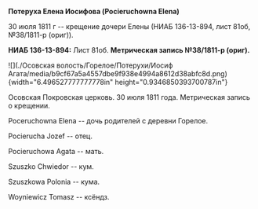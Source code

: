 **Потеруха Елена Иосифова (Pocieruchowna Elena)**

30 июля 1811 г -- крещение дочери Елены (НИАБ 136-13-894, лист 81об,
№38/1811-р (ориг)).

**НИАБ 136-13-894:** Лист 81об. **Метрическая запись №38/1811-р
(ориг).**

![](./Осовская волость/Горелое/Потерухи/Иосиф Агата/media/b9cf67a5a4557dbe9f938e4994a8612d38abfc8d.png){width="6.496527777777778in"
height="0.9346850393700787in"}

Осовская Покровская церковь. 30 июля 1811 года. Метрическая запись о
крещении.

Poceruchowna Elena -- дочь родителей с деревни Горелое.

Pocierucha Jozef -- отец.

Pocieruchowa Agata -- мать.

Szuszko Chwiedor -- кум.

Szuszkowa Polonia -- кума.

Woyniewicz Tomasz -- ксёндз.
